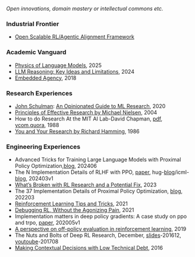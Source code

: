 *Open innovations, domain mastery or intellectual commons etc.*

### Industrial Frontier

- [Open Scalable RL/Agentic Alignment Framework](https://github.com/junwuxgi/Open-Scalable-RL-Agentic-Alignment-Algorithm-and-Framework)

### Academic Vanguard

* [Physics of Language Models](https://link.zhihu.com/?target=https%3A//physics.allen-zhu.com/home), 2025
* [LLM Reasoning: Key Ideas and Limitations](https://dennyzhou.github.io/LLM-Reasoning-Berkeley.pdf), 2024
* [Embedded Agency](https://www.lesswrong.com/posts/i3BTagvt3HbPMx6PN/embedded-agency-full-text-version), 2018

### Research Experiences

- [John Schulman](http://joschu.net/index.html): [An Opinionated Guide to ML Research](http://joschu.net/blog/opinionated-guide-ml-research.html), 2020
- [Principles of Effective Research by Michael Nielsen](http://michaelnielsen.org/blog/principles-of-effective-research), 2004
- How to do Research At the MIT AI Lab-David Chapman, [pdf](https://people.cs.umass.edu/~emery/misc/how-to.pdf), [ycom](https://news.ycombinator.com/item?id=8399587),[quora](https://www.quora.com/What-did-you-do-to-get-into-CSAIL-MIT-AI-lab-To-be-more-general-how-can-one-get-into-CSAIL), 1988
- [You and Your Research by Richard Hamming](http://www.cs.virginia.edu/~robins/YouAndYourResearch.html), 1986

### Engineering Experiences

- Advanced Tricks for Training Large Language Models with Proximal Policy Optimization,[blog](https://hijkzzz.notion.site/rlhf-implementation-tricks?v=158d9a33ecc98132bf9e000c39227361), 202406
- The N Implementation Details of RLHF with PPO, [paper](https://arxiv.org/pdf/2403.17031), hug-[blog](https://huggingface.co/blog/the_n_implementation_details_of_rlhf_with_ppo)/icml-[blog](https://iclr-blogposts.github.io/2024/blog/the-n-implementation-details-of-rlhf-with-ppo/), 202403v1
- [What’s Broken with RL Research and a Potential Fix](https://arxiv.org/abs/2301.01320), 2023
- The 37 Implementation Details of Proximal Policy Optimization, [blog](https://iclr-blog-track.github.io/2022/03/25/ppo-implementation-details/), 202203
- [Reinforcement Learning Tips and Tricks](https://stable-baselines.readthedocs.io/en/master/guide/rl_tips.html), 2021
- [Debugging RL, Without the Agonizing Pain](https://andyljones.com/posts/rl-debugging.html), 2021
- Implementation matters in deep policy gradients: A case study on ppo and trpo, [paper](https://arxiv.org/pdf/2005.12729), 202005v1
- [A perspective on off-policy evaluation in reinforcement learning](https://lihongli.github.io/papers/li19perspective.pdf), 2019
- The Nuts and Bolts of Deep RL Research, December, [slides](http://joschu.net/docs/nuts-and-bolts.pdf)-201612, [youtoube](https://www.youtube.com/watch?v=8EcdaCk9KaQ)-201708
- [Making Contextual Decisions with Low Technical Debt](https://arxiv.org/abs/1606.03966), 2016
